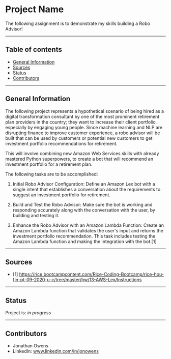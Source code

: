 # Project Name
The following assignment is to demonstrate my skills building a Robo Advisor!

---

## Table of contents
* [General Information](#general-information)
* [Sources](#sources)
* [Status](#status)
* [Contributors](#contributors)

---

## General Information

The following project represents a hypothetical scenario of being hired as a digital transformation consultant by one of the most prominent retirement plan providers in the country; they want to increase their client portfolio, especially by engaging young people. Since machine learning and NLP are disrupting finance to improve customer experience, a robo advisor will be built that can be used by customers or potential new customers to get investment portfolio recommendations for retirement.

This will involve combining new Amazon Web Services skills with already mastered Python superpowers, to create a bot that will recommend an investment portfolio for a retirement plan.

The following tasks are to be accomplished:
1. Initial Robo Advisor Configuration: Define an Amazon Lex bot with a single intent that establishes a conversation about the requirements to suggest an investment portfolio for retirement.

2. Build and Test the Robo Advisor: Make sure the bot is working and responding accurately along with the conversation with the user, by building and testing it.

3. Enhance the Robo Advisor with an Amazon Lambda Function: Create an Amazon Lambda function that validates the user's input and returns the investment portfolio recommendation. This task includes testing the Amazon Lambda function and making the integration with the bot.[1]

---

## Sources

- [1] https://rice.bootcampcontent.com/Rice-Coding-Bootcamp/rice-hou-fin-pt-09-2020-u-c/tree/master/hw/13-AWS-Lex/Instructions

---

## Status

Project is: _in progress_

---

## Contributors

* Jonathan Owens
* LinkedIn: www.linkedin.com/in/jonowens
